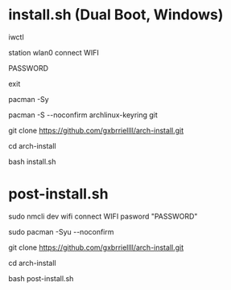# install.sh (Dual Boot, Windows)

iwctl

station wlan0 connect WIFI

PASSWORD

exit

pacman -Sy

pacman -S --noconfirm archlinux-keyring git

git clone https://github.com/gxbrriellll/arch-install.git

cd arch-install

bash install.sh

# post-install.sh

sudo nmcli dev wifi connect WIFI pasword "PASSWORD"

sudo pacman -Syu --noconfirm

git clone https://github.com/gxbrriellll/arch-install.git

cd arch-install

bash post-install.sh
